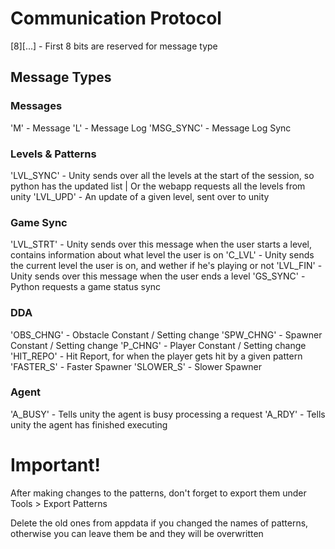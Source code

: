 # Communication Protocol
[8][...] - First 8 bits are reserved for message type

## Message Types

### Messages
'M' - Message
'L' - Message Log
'MSG_SYNC' - Message Log Sync

### Levels & Patterns
'LVL_SYNC' - Unity sends over all the levels at the start of the session, so python has the updated list | Or the webapp requests all the levels from unity
'LVL_UPD' - An update of a given level, sent over to unity

### Game Sync
'LVL_STRT' - Unity sends over this message when the user starts a level, contains information about what level the user is on
'C_LVL' - Unity sends the current level the user is on, and wether if he's playing or not
'LVL_FIN' - Unity sends over this message when the user ends a level
'GS_SYNC' - Python requests a game status sync

### DDA
'OBS_CHNG' - Obstacle Constant / Setting change 
'SPW_CHNG' - Spawner Constant / Setting change 
'P_CHNG' - Player Constant / Setting change 
'HIT_REPO' - Hit Report, for when the player gets hit by a given pattern
'FASTER_S' - Faster Spawner
'SLOWER_S' - Slower Spawner

### Agent
'A_BUSY' - Tells unity the agent is busy processing a request
'A_RDY' - Tells unity the agent has finished executing

# Important!
After making changes to the patterns, don't forget to export them under Tools > Export Patterns

Delete the old ones from appdata if you changed the names of patterns, otherwise you can leave them be and they will be overwritten